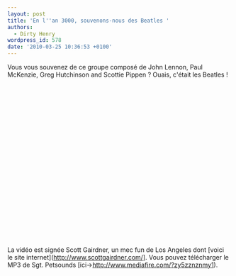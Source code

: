 ```yaml
---
layout: post
title: 'En l''an 3000, souvenons-nous des Beatles '
authors:
  - Dirty Henry
wordpress_id: 578
date: '2010-03-25 10:36:53 +0100'
---
```

Vous vous souvenez de ce groupe composé de John Lennon, Paul McKenzie, Greg Hutchinson and Scottie Pippen ? Ouais, c'était les Beatles !

<object width="500" height="350"><param name="movie" value="http://www.youtube.com/v/3Z2vU8M6CYI&hl=fr_FR&fs=1&"></param><param name="allowFullScreen" value="true"></param><param name="allowscriptaccess" value="always"></param><embed src="http://www.youtube.com/v/3Z2vU8M6CYI&hl=fr_FR&fs=1&" type="application/x-shockwave-flash" allowscriptaccess="always" allowfullscreen="true" width="500" height="350"></embed></object>

La vidéo est signée Scott Gairdner, un mec fun de Los Angeles dont [voici le site internet](http://www.scottgairdner.com/]. Vous pouvez télécharger le MP3 de Sgt. Petsounds [ici->http://www.mediafire.com/?zy5zznznmy1).
